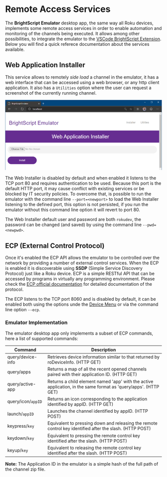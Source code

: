 # Remote Access Services

The **BrightScript Emulator** desktop app, the same way all Roku devices, implements some remote access services in order to enable automation and monitoring of the channels being executed. It allows among other possibilities, to integrate the emulator to the [VSCode BrightScript Extension](https://marketplace.visualstudio.com/items?itemName=celsoaf.brightscript). Below you will find a quick referece documentation about the services available.

## Web Application Installer

This service allows to remotely _side load_ a channel in the emulator, it has a web interface that can be accessed using a web browser, or any http client application. It also has a `Utilities` option where the user can request a screenshot of the currently running channel.

<p align="center">
<img alt="Emulator Web Installer" src="images/web-installer.png?raw=true"/>
</p>

The Web Installer is disabled by default and when enabled it listens to the TCP port 80 and requires authentication to be used. Because this port is the default HTTP port, it may cause conflict with existing services or be blocked by IT security policies. To overcome that, is possible to run the emulator with the command line `--port=<newport>` to load the Web Installer listening to the defined port, this option is not persisted, if you run the emulator without this command line option it will revert to port 80.

The Web Installer default user and password are both `rokudev`, the password can be changed (and saved) by using the command line `--pwd=<newpwd>`.

## ECP (External Control Protocol)

Once it's enabled the ECP API allows the emulator to be controlled over the network by providing a number of external control services. When the ECP is enabled it is discoverable using **SSDP** (Simple Service Discovery Protocol) just like a Roku device. ECP is a simple RESTful API that can be accessed by programs in virtually any programming environment. Please check the [ECP official documentation](https://developer.roku.com/en-ca/docs/developer-program/debugging/external-control-api.md) for detailed documentation of the protocol.

The ECP listens to the TCP port 8060 and is disabled by default, it can be enabled both using the options unde the [Device Menu](how-to-use.md#device-menu) or via the command line option `--ecp`.

### Emulator Implementation

The emulator desktop app only implements a subset of ECP commands, here a list of supported commands:

| Command             | Description                                                                                                       |
|---------------------|-------------------------------------------------------------------------------------------------------------------|
| query/device-info   | Retrieves device information similar to that returned by roDeviceInfo. (HTTP GET) |
| query/apps          | Returns a map of all the recent opened channels paired with their application ID. (HTTP GET) |
| query/active-app    | Returns a child element named 'app' with the active application, in the same format as 'query/apps'. (HTTP GET) |
| query/icon/`appID`  | Returns an icon corresponding to the application identified by appID. (HTTP GET) |
| launch/`appID`      | Launches the channel identified by appID. (HTTP POST) |
| keypress/`key`      | Equivalent to pressing down and releasing the remote control key identified after the slash. (HTTP POST) |
| keydown/`key`       | Equivalent to pressing the remote control key identified after the slash. (HTTP POST) |
| keyup/`key`         | Equivalent to releasing the remote control key identified after the slash. (HTTP POST) |

**Note:** The Application ID in the emulator is a simple hash of the full path of the channel zip file.
